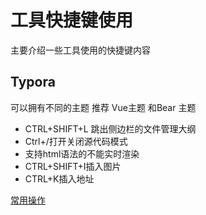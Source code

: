 # 工具快捷键使用

  主要介绍一些工具使用的快捷键内容

## Typora

可以拥有不同的主题 推荐 Vue主题 和Bear 主题

- CTRL+SHIFT+L 跳出侧边栏的文件管理大纲
- Ctrl+/打开关闭源代码模式
- 支持html语法的不能实时渲染
- CTRL+SHIFT+I插入图片
- CTRL+K插入地址

 [常用操作](https://zhuanlan.zhihu.com/p/90561228)